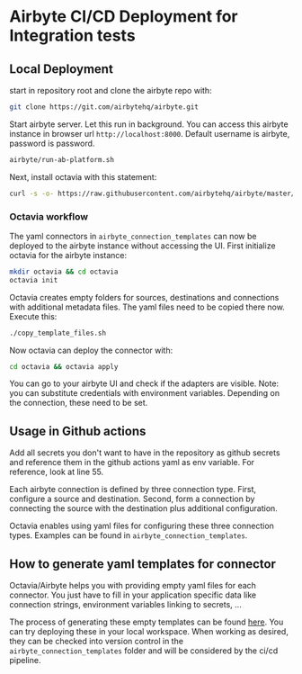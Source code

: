# Airbyte CI/CD Deployment for Integration tests

## Local Deployment

start in repository root and clone the airbyte repo with:

```bash
git clone https://git.com/airbytehq/airbyte.git
```

Start airbyte server. Let this run in background. You can access this airbyte instance in browser url `http://localhost:8000`. Default username is airbyte, password is password.

```bash
airbyte/run-ab-platform.sh
```

Next, install octavia with this statement:

```bash
curl -s -o- https://raw.githubusercontent.com/airbytehq/airbyte/master/octavia-cli/install.sh | bash
```

### Octavia workflow
The yaml connectors in `airbyte_connection_templates` can now be deployed to the airbyte instance without accessing the UI. First initialize octavia for the airbyte instance:

```bash
mkdir octavia && cd octavia
octavia init
```

Octavia creates empty folders for sources, destinations and connections with additional metadata files. The yaml files need to be copied there now. Execute this:

```bash
./copy_template_files.sh
```

Now octavia can deploy the connector with:
```bash
cd octavia && octavia apply
```

You can go to your airbyte UI and check if the adapters are visible. Note: you can substitute credentials with environment variables. Depending on the connection, these need to be set.

## Usage in Github actions

Add all secrets you don't want to have in the repository as github secrets and reference them in the github actions yaml as env variable. For reference, look at line 55.

Each airbyte connection is defined by three connection type. First, configure a source and destination. Second, form a connection by connecting the source with the destination plus additional configuration.

Octavia enables using yaml files for configuring these three connection types. Examples can be found in `airbyte_connection_templates`.

## How to generate yaml templates for connector

Octavia/Airbyte helps you with providing empty yaml files for each connector. You just have to fill in your application specific data like connection strings, environment variables linking to secrets, ...

The process of generating these empty templates can be found [here](https://medium.com/@jeremysrgt/airbyte-configuration-as-code-with-octavia-cli-dccd2046b764). You can try deploying these in your local workspace. When working as desired, they can be checked into version control in the `airbyte_connection_templates` folder and will be considered by the ci/cd pipeline.
